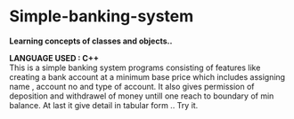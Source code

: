 # Simple-banking-system
**Learning concepts of classes and objects..**



<strong>LANGUAGE USED : C++</strong>
<br>
This is a simple banking system programs consisting of features like creating a bank account at a minimum base price which includes assigning 
name , account no and type of account.
It also gives permission of deposition and withdrawel of money untill one reach to boundary of min balance.
At last it give detail in tabular form ..
Try it.

